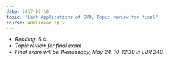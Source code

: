 ```yaml
---
date: 2017-05-16
topic: "Last Applications of SVD; Topic review for final"
course: advlinear_sp17
---
```


- *Reading*: 6.4.
- *Topic review for final exam*
- *Final exam will be Wendesday, May 24, 10-12:30 in LBR 248.*
